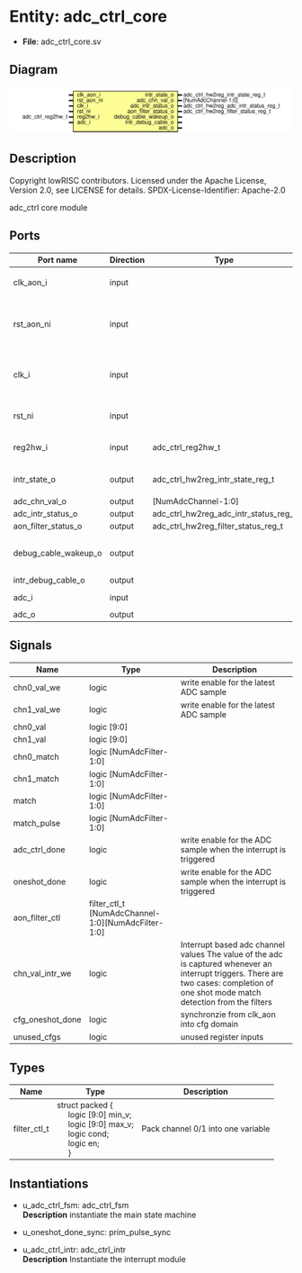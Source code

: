 # Entity: adc_ctrl_core

- **File**: adc_ctrl_core.sv
## Diagram

![Diagram](adc_ctrl_core.svg "Diagram")
## Description

 Copyright lowRISC contributors.
 Licensed under the Apache License, Version 2.0, see LICENSE for details.
 SPDX-License-Identifier: Apache-2.0

 adc_ctrl core module

## Ports

| Port name            | Direction | Type                                  | Description                                |
| -------------------- | --------- | ------------------------------------- | ------------------------------------------ |
| clk_aon_i            | input     |                                       | Always-on 200KHz clock(logic)              |
| rst_aon_ni           | input     |                                       | power-on reset for the 200KHz clock(logic) |
| clk_i                | input     |                                       | regular core clock for SW config interface |
| rst_ni               | input     |                                       | power-on hardware reset                    |
| reg2hw_i             | input     | adc_ctrl_reg2hw_t                     |  register interface inputs                 |
| intr_state_o         | output    | adc_ctrl_hw2reg_intr_state_reg_t      |  register interface outputs                |
| adc_chn_val_o        | output    | [NumAdcChannel-1:0]                   |                                            |
| adc_intr_status_o    | output    | adc_ctrl_hw2reg_adc_intr_status_reg_t |                                            |
| aon_filter_status_o  | output    | adc_ctrl_hw2reg_filter_status_reg_t   |                                            |
| debug_cable_wakeup_o | output    |                                       |  interrupt and wakeup outputs              |
| intr_debug_cable_o   | output    |                                       |                                            |
| adc_i                | input     |                                       |  adc interface                             |
| adc_o                | output    |                                       |                                            |
## Signals

| Name             | Type                                               | Description                                                                                                                                                                                 |
| ---------------- | -------------------------------------------------- | ------------------------------------------------------------------------------------------------------------------------------------------------------------------------------------------- |
| chn0_val_we      | logic                                              | write enable for the latest ADC sample                                                                                                                                                      |
| chn1_val_we      | logic                                              | write enable for the latest ADC sample                                                                                                                                                      |
| chn0_val         | logic [9:0]                                        |                                                                                                                                                                                             |
| chn1_val         | logic [9:0]                                        |                                                                                                                                                                                             |
| chn0_match       | logic [NumAdcFilter-1:0]                           |                                                                                                                                                                                             |
| chn1_match       | logic [NumAdcFilter-1:0]                           |                                                                                                                                                                                             |
| match            | logic [NumAdcFilter-1:0]                           |                                                                                                                                                                                             |
| match_pulse      | logic [NumAdcFilter-1:0]                           |                                                                                                                                                                                             |
| adc_ctrl_done    | logic                                              | write enable for the ADC sample when the interrupt is triggered                                                                                                                             |
| oneshot_done     | logic                                              | write enable for the ADC sample when the interrupt is triggered                                                                                                                             |
| aon_filter_ctl   | filter_ctl_t [NumAdcChannel-1:0][NumAdcFilter-1:0] |                                                                                                                                                                                             |
| chn_val_intr_we  | logic                                              |  Interrupt based adc channel values  The value of the adc is captured whenever an interrupt triggers.  There are two cases:  completion of one shot mode  match detection from the filters  |
| cfg_oneshot_done | logic                                              |  synchronzie from clk_aon into cfg domain                                                                                                                                                   |
| unused_cfgs      | logic                                              |  unused register inputs                                                                                                                                                                     |
## Types

| Name         | Type                                                                                                                                                                                                                                                                                | Description                          |
| ------------ | ----------------------------------------------------------------------------------------------------------------------------------------------------------------------------------------------------------------------------------------------------------------------------------- | ------------------------------------ |
| filter_ctl_t | struct packed {<br><span style="padding-left:20px">     logic [9:0] min_v;<br><span style="padding-left:20px">     logic [9:0] max_v;<br><span style="padding-left:20px">     logic cond;<br><span style="padding-left:20px">     logic en;<br><span style="padding-left:20px">   } |  Pack channel 0/1 into one variable  |
## Instantiations

- u_adc_ctrl_fsm: adc_ctrl_fsm
</br>**Description**
instantiate the main state machine

- u_oneshot_done_sync: prim_pulse_sync
- u_adc_ctrl_intr: adc_ctrl_intr
</br>**Description**
Instantiate the interrupt module

